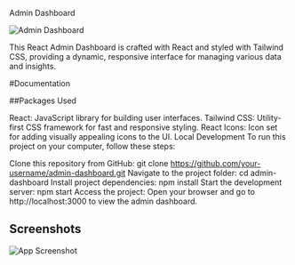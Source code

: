 Admin Dashboard

![Admin Dashboard](https://i.imgur.com/0EKvvVw.png)

This React Admin Dashboard is crafted with React and styled with Tailwind CSS, providing a dynamic, responsive interface for managing various data and insights.

#Documentation

##Packages Used

React: JavaScript library for building user interfaces.
Tailwind CSS: Utility-first CSS framework for fast and responsive styling.
React Icons: Icon set for adding visually appealing icons to the UI.
Local Development
To run this project on your computer, follow these steps:

Clone this repository from GitHub:
git clone https://github.com/your-username/admin-dashboard.git
Navigate to the project folder:
cd admin-dashboard
Install project dependencies:
npm install
Start the development server:
npm start
Access the project: Open your browser and go to http://localhost:3000 to view the admin dashboard.
## Screenshots

![App Screenshot](https://via.placeholder.com/468x300?text=App+Screenshot+Here)

